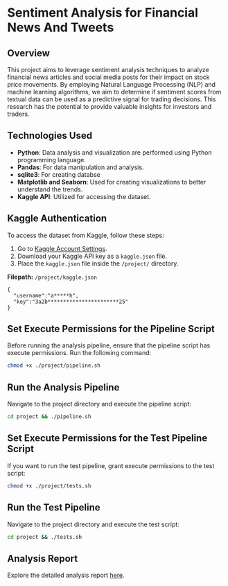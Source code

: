 # Sentiment Analysis for Financial News And Tweets 

## Overview
This project aims to leverage sentiment analysis techniques to analyze financial news articles and social media posts for their impact on stock price movements. By employing Natural Language Processing (NLP) and machine learning algorithms, we aim to determine if sentiment scores from textual data can be used as a predictive signal for trading decisions. This research has the potential to provide valuable insights for investors and traders.

## Technologies Used
- **Python**: Data analysis and visualization are performed using Python programming language.
- **Pandas**: For data manipulation and analysis.
- **sqlite3**: For creating databse
- **Matplotlib and Seaborn**: Used for creating visualizations to better understand the trends.
- **Kaggle API**: Utilized for accessing the dataset.


## Kaggle Authentication
To access the dataset from Kaggle, follow these steps:

1. Go to [Kaggle Account Settings](https://www.kaggle.com/settings).
2. Download your Kaggle API key as a `kaggle.json` file.
3. Place the `kaggle.json` file inside the `/project/` directory.

**Filepath:** `/project/kaggle.json`

```
{
  "username":"a*****h",
  "key":"3a2b***********************25"
}
```

## Set Execute Permissions for the Pipeline Script
Before running the analysis pipeline, ensure that the pipeline script has execute permissions. Run the following command:

```bash
chmod +x ./project/pipeline.sh
```
## Run the Analysis Pipeline
Navigate to the project directory and execute the pipeline script:

```bash
cd project && ./pipeline.sh
```

## Set Execute Permissions for the Test Pipeline Script
If you want to run the test pipeline, grant execute permissions to the test script:

```bash
chmod +x ./project/tests.sh
```

## Run the Test Pipeline
Navigate to the project directory and execute the test script:

```bash
cd project && ./tests.sh
```

## Analysis Report
Explore the detailed analysis report [here](https://github.com/aajusah98/made-template-WS2324/blob/main/project/report.ipynb).
